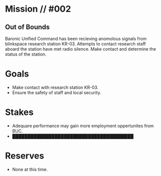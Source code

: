 # Mission // #002
## Out of Bounds

Baronic Unified Command has been recieving anomolous signals from blinkspace research station KR-03. Attempts to contact research staff aboard the station have met radio silence. Make contact and determine the status of the station.

# Goals
- Make contact with research station KR-03.
- Ensure the safety of staff and local security. 

# Stakes
- Adequare performance may gain more employment oppertunites from BUC.
- ████████████████████████████████████████

# Reserves
- None at this time.
